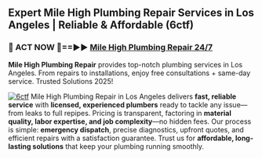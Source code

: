 ## Expert Mile High Plumbing Repair Services in Los Angeles | Reliable & Affordable (6ctf)  

<h3>🚿 ACT NOW 🌟==►► <a href="https://tinyurl.com/2ne6vx2x" rel="nofollow">Mile High Plumbing Repair 24/7</a></h3>

**Mile High Plumbing Repair** provides top-notch plumbing services in Los Angeles. From repairs to installations, enjoy free consultations + same-day service. Trusted Solutions 2025!

[![6ctf](https://i.imgur.com/4PFF4AK.jpeg)](https://tinyurl.com/2ne6vx2x)
Mile High Plumbing Repair in Los Angeles delivers **fast, reliable service** with **licensed, experienced plumbers** ready to tackle any issue—from leaks to full repipes. Pricing is transparent, factoring in **material quality, labor expertise, and job complexity**—no hidden fees. Our process is simple: **emergency dispatch**, precise diagnostics, upfront quotes, and efficient repairs with a satisfaction guarantee. Trust us for **affordable, long-lasting solutions** that keep your plumbing running smoothly.